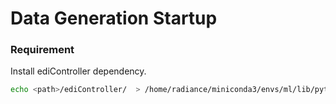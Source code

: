 # Data Generation Startup


### Requirement

Install ediController dependency.

```bash
echo <path>/ediController/  > /home/radiance/miniconda3/envs/ml/lib/python3.8/site-packages/edi_gym.pth
```